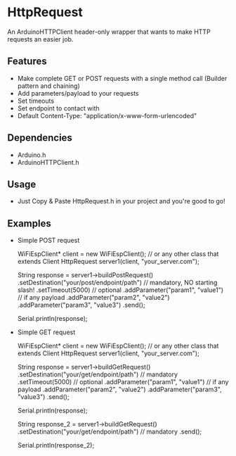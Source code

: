 # HttpRequest

An ArduinoHTTPClient header-only wrapper that wants to make HTTP requests an easier job.

## Features
- Make complete GET or POST requests with a single method call (Builder pattern and chaining)
- Add parameters/payload to your requests
- Set timeouts
- Set endpoint to contact with
- Default Content-Type: "application/x-www-form-urlencoded"


## Dependencies
- Arduino.h
- ArduinoHTTPClient.h

## Usage
- Just Copy & Paste HttpRequest.h in your project and you're good to go!

## Examples

- Simple POST request


    WiFiEspClient* client = new WiFiEspClient(); // or any other class that extends Client
    HttpRequest server1(client, "your_server.com");
    
    String response = server1->buildPostRequest()
        .setDestination("your/post/endpoint/path")  // mandatory, NO starting slash!
        .setTimeout(5000)                      // optional
        .addParameter("param1", "value1")      // if any payload
        .addParameter("param2", "value2")
        .addParameter("param3", "value3")
        .send();

    Serial.println(response);
    
- Simple GET request


    WiFiEspClient* client = new WiFiEspClient(); // or any other class that extends Client
    HttpRequest server1(client, "your_server.com");
    
    String response = server1->buildGetRequest()
        .setDestination("your/get/endpoint/path")  // mandatory
        .setTimeout(5000)                      // optional
        .addParameter("param1", "value1")      // if any payload
        .addParameter("param2", "value2")
        .addParameter("param3", "value3")
        .send();
        
    Serial.println(response);
    
    String response_2 = server1->buildGetRequest()
        .setDestination("your/get/endpoint/path")  // mandatory
        .send();
        
    Serial.println(response_2);
    
